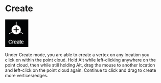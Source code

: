 # Create

![hotkey: hold Alt](../.gitbook/assets/create-button.png)

Under Create mode, you are able to create a vertex on any location you click on within the point cloud. Hold Alt while left-clicking anywhere on the point cloud, then while still holding Alt, drag the mouse to another location and left-click on the point cloud again. Continue to click and drag to create more vertices/edges.

